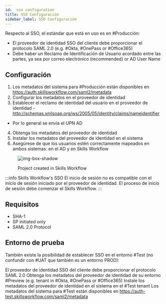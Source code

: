 ```yaml
---
id:  sso configuration
title: SSO Configuración
sidebar_label: SSO Configuración
---
```



Respecto al SSO, el estándar que está en uso es en #Producción:

- El proveedor de identidad SSO del cliente debe proporcionar el protocolo SAML 2.0 (e.g. #Okta, #OnePass or #Office365) 
- Debe haber un Reclamo de Identificación de Usuario acordado entre las partes, ya sea por correo electrónico (recommended) or AD User Name

## Configuración

1. Los metadatos del sistema para #Producción están disponibles en https://auth.skillsworkflow.com/saml2/metadata
2. Configurar los metadatos en el proveedor de identidad
3. Establecer el reclamo de identidad del usuario en el proveedor de identidad - http://schemas.xmlsoap.org/ws/2005/05/identity/claims/nameidentifier
- Por lo general se envía el UPN AD
4. Obtenga los metadatos del proveedor de identidad
5. Instalar los metadatos del proveedor de identidad en el sistema
6. Asegúrese de que los usuarios estén correctamente mapeados en ambos sistemas: en el AD y en Skills Workflow 

<figure>

![img-box-shadow](/img/integrations/ssoconfiguration1.png)
<figcaption>Project created in Skills Workflow</figcaption>
</figure>

:::info
Skills Workflow's SSO El inicio de sesión no es compatible con el inicio de sesión iniciado por el proveedor de identidad. El proceso de inicio de sesión debe comenzar el Skills Workflow.
:::

## Requisitos

- SHA-1
- SP initiated only
- SAML 2.0 Protocol


## Entorno de prueba

También existe la posibilidad de establecer SSO en el entorno #Test (no confundir con #UAT que también es un entorno PROD):

El proveedor de identidad SSO del cliente debe proporcionar el protocolo SAML 2.0
Obtenga los metadatos del proveedor de identidad de su entorno #Preview (e.g. tenant in #Okta, #OnePass or #Office365)
Instale los metadatos del proveedor de identidad en el sistema en el #Test tenant
Los metadatos del sistema para #Test están disponibles en https://auth-test.skillsworkflow.com/saml2/metadata
